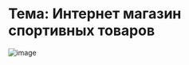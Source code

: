 # Тема: Интернет магазин спортивных товаров 

![image](https://github.com/calotesversicolor/db_pr/assets/78222610/1e706ef9-0913-4549-8ee3-0d359030e647)
